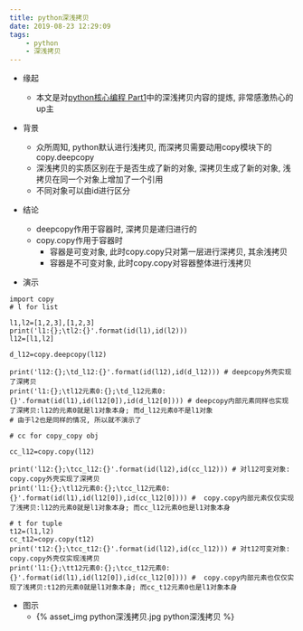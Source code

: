 ```yaml
---
title: python深浅拷贝
date: 2019-08-23 12:29:09
tags: 
    - python
    - 深浅拷贝
---
```

- 缘起
    - 本文是对[python核心编程 Part1](https://www.bilibili.com/video/av39465023)中的深浅拷贝内容的提炼, 非常感激热心的up主

- 背景
    - 众所周知, python默认进行浅拷贝, 而深拷贝需要动用copy模块下的copy.deepcopy
    - 深浅拷贝的实质区别在于是否生成了新的对象, 深拷贝生成了新的对象, 浅拷贝在同一个对象上增加了一个引用
    - 不同对象可以由id进行区分
- 结论
    - deepcopy作用于容器时, 深拷贝是递归进行的
    - copy.copy作用于容器时
        - 容器是可变对象, 此时copy.copy只对第一层进行深拷贝, 其余浅拷贝
        - 容器是不可变对象, 此时copy.copy对容器整体进行浅拷贝

- 演示
```python3
import copy
# l for list

l1,l2=[1,2,3],[1,2,3]
print('l1:{};\tl2:{}'.format(id(l1),id(l2))) 
l12=[l1,l2]

d_l12=copy.deepcopy(l12)

print('l12:{};\td_l12:{}'.format(id(l12),id(d_l12))) # deepcopy外壳实现了深拷贝
print('l1:{};\tl12元素0:{};\td_l12元素0:{}'.format(id(l1),id(l12[0]),id(d_l12[0]))) # deepcopy内部元素同样也实现了深拷贝:l12的元素0就是l1对象本身; 而d_l12元素0不是l1对象
# 由于l2也是同样的情况, 所以就不演示了

# cc for copy_copy obj

cc_l12=copy.copy(l12)

print('l12:{};\tcc_l12:{}'.format(id(l12),id(cc_l12))) # 对l12可变对象: copy.copy外壳实现了深拷贝
print('l1:{};\tl12元素0:{};\tcc_l12元素0:{}'.format(id(l1),id(l12[0]),id(cc_l12[0]))) #  copy.copy内部元素仅仅实现了浅拷贝:l12的元素0就是l1对象本身; 而cc_l12元素0也是l1对象本身

# t for tuple
t12=(l1,l2)
cc_t12=copy.copy(t12)
print('t12:{};\tcc_t12:{}'.format(id(l12),id(cc_l12))) # 对t12可变对象: copy.copy外壳仅实现浅拷贝
print('l1:{};\tt12元素0:{};\tcc_t12元素0:{}'.format(id(l1),id(l12[0]),id(cc_l12[0]))) #  copy.copy内部元素也仅仅实现了浅拷贝:t12的元素0就是l1对象本身; 而cc_t12元素0也是l1对象本身
```
- 图示
    - {% asset_img python深浅拷贝.jpg python深浅拷贝 %}

